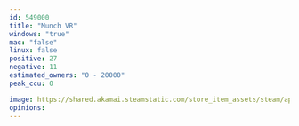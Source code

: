 ```yaml
---
id: 549000
title: "Munch VR"
windows: "true"
mac: "false"
linux: false
positive: 27
negative: 11
estimated_owners: "0 - 20000"
peak_ccu: 0

image: https://shared.akamai.steamstatic.com/store_item_assets/steam/apps/549000/header.jpg?t=1699968389
opinions:
---
```

